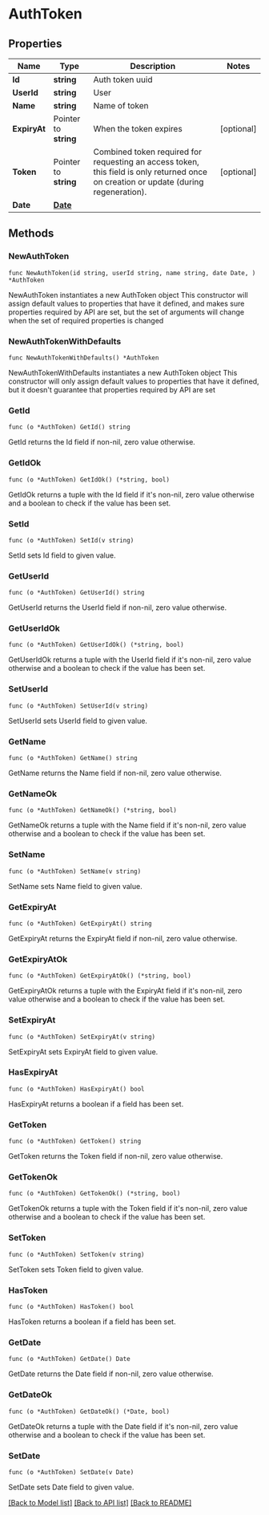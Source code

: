 # AuthToken

## Properties

Name | Type | Description | Notes
------------ | ------------- | ------------- | -------------
**Id** | **string** | Auth token uuid | 
**UserId** | **string** | User | 
**Name** | **string** | Name of token | 
**ExpiryAt** | Pointer to **string** | When the token expires | [optional] 
**Token** | Pointer to **string** | Combined token required for requesting an access token, this field is only returned once on creation or update (during regeneration). | [optional] 
**Date** | [**Date**](Date.md) |  | 

## Methods

### NewAuthToken

`func NewAuthToken(id string, userId string, name string, date Date, ) *AuthToken`

NewAuthToken instantiates a new AuthToken object
This constructor will assign default values to properties that have it defined,
and makes sure properties required by API are set, but the set of arguments
will change when the set of required properties is changed

### NewAuthTokenWithDefaults

`func NewAuthTokenWithDefaults() *AuthToken`

NewAuthTokenWithDefaults instantiates a new AuthToken object
This constructor will only assign default values to properties that have it defined,
but it doesn't guarantee that properties required by API are set

### GetId

`func (o *AuthToken) GetId() string`

GetId returns the Id field if non-nil, zero value otherwise.

### GetIdOk

`func (o *AuthToken) GetIdOk() (*string, bool)`

GetIdOk returns a tuple with the Id field if it's non-nil, zero value otherwise
and a boolean to check if the value has been set.

### SetId

`func (o *AuthToken) SetId(v string)`

SetId sets Id field to given value.


### GetUserId

`func (o *AuthToken) GetUserId() string`

GetUserId returns the UserId field if non-nil, zero value otherwise.

### GetUserIdOk

`func (o *AuthToken) GetUserIdOk() (*string, bool)`

GetUserIdOk returns a tuple with the UserId field if it's non-nil, zero value otherwise
and a boolean to check if the value has been set.

### SetUserId

`func (o *AuthToken) SetUserId(v string)`

SetUserId sets UserId field to given value.


### GetName

`func (o *AuthToken) GetName() string`

GetName returns the Name field if non-nil, zero value otherwise.

### GetNameOk

`func (o *AuthToken) GetNameOk() (*string, bool)`

GetNameOk returns a tuple with the Name field if it's non-nil, zero value otherwise
and a boolean to check if the value has been set.

### SetName

`func (o *AuthToken) SetName(v string)`

SetName sets Name field to given value.


### GetExpiryAt

`func (o *AuthToken) GetExpiryAt() string`

GetExpiryAt returns the ExpiryAt field if non-nil, zero value otherwise.

### GetExpiryAtOk

`func (o *AuthToken) GetExpiryAtOk() (*string, bool)`

GetExpiryAtOk returns a tuple with the ExpiryAt field if it's non-nil, zero value otherwise
and a boolean to check if the value has been set.

### SetExpiryAt

`func (o *AuthToken) SetExpiryAt(v string)`

SetExpiryAt sets ExpiryAt field to given value.

### HasExpiryAt

`func (o *AuthToken) HasExpiryAt() bool`

HasExpiryAt returns a boolean if a field has been set.

### GetToken

`func (o *AuthToken) GetToken() string`

GetToken returns the Token field if non-nil, zero value otherwise.

### GetTokenOk

`func (o *AuthToken) GetTokenOk() (*string, bool)`

GetTokenOk returns a tuple with the Token field if it's non-nil, zero value otherwise
and a boolean to check if the value has been set.

### SetToken

`func (o *AuthToken) SetToken(v string)`

SetToken sets Token field to given value.

### HasToken

`func (o *AuthToken) HasToken() bool`

HasToken returns a boolean if a field has been set.

### GetDate

`func (o *AuthToken) GetDate() Date`

GetDate returns the Date field if non-nil, zero value otherwise.

### GetDateOk

`func (o *AuthToken) GetDateOk() (*Date, bool)`

GetDateOk returns a tuple with the Date field if it's non-nil, zero value otherwise
and a boolean to check if the value has been set.

### SetDate

`func (o *AuthToken) SetDate(v Date)`

SetDate sets Date field to given value.



[[Back to Model list]](../README.md#documentation-for-models) [[Back to API list]](../README.md#documentation-for-api-endpoints) [[Back to README]](../README.md)


